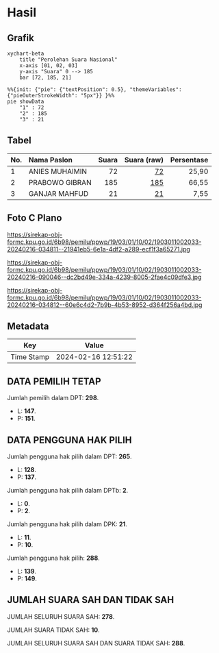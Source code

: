 # Hasil

## Grafik

```mermaid
xychart-beta
    title "Perolehan Suara Nasional"
    x-axis [01, 02, 03]
    y-axis "Suara" 0 --> 185
    bar [72, 185, 21]
```

```mermaid
%%{init: {"pie": {"textPosition": 0.5}, "themeVariables": {"pieOuterStrokeWidth": "5px"}} }%%
pie showData
    "1" : 72
    "2" : 185
    "3" : 21
```

## Tabel

| No. | Nama Paslon    | Suara | Suara (raw) | Persentase |
|:--- |:-------------- | -----:| -----------:| ----------:|
| 1   | ANIES MUHAIMIN | 72    | [72][p-1]   | 25,90      |
| 2   | PRABOWO GIBRAN | 185   | [185][p-2]  | 66,55      |
| 3   | GANJAR MAHFUD  | 21    | [21][p-3]   | 7,55       |


[p-1]: https://github.com/gigit-pemilu/pemilu-2024/blob/main/pilpres/hitung-suara/sub/19-kepulauan-bangka-belitung/sub/03-bangka-selatan/sub/01-toboali/sub/1002-teladan/sub/033-tps/sub/paslon-1.txt
[p-2]: https://github.com/gigit-pemilu/pemilu-2024/blob/main/pilpres/hitung-suara/sub/19-kepulauan-bangka-belitung/sub/03-bangka-selatan/sub/01-toboali/sub/1002-teladan/sub/033-tps/sub/paslon-2.txt
[p-3]: https://github.com/gigit-pemilu/pemilu-2024/blob/main/pilpres/hitung-suara/sub/19-kepulauan-bangka-belitung/sub/03-bangka-selatan/sub/01-toboali/sub/1002-teladan/sub/033-tps/sub/paslon-3.txt

## Foto C Plano

https://sirekap-obj-formc.kpu.go.id/6b98/pemilu/ppwp/19/03/01/10/02/1903011002033-20240216-034811--21941eb5-6e1a-4df2-a289-ecf1f3a65271.jpg

https://sirekap-obj-formc.kpu.go.id/6b98/pemilu/ppwp/19/03/01/10/02/1903011002033-20240216-090046--dc2bd49e-334a-4239-8005-2fae4c09dfe3.jpg

https://sirekap-obj-formc.kpu.go.id/6b98/pemilu/ppwp/19/03/01/10/02/1903011002033-20240216-034812--60e6c4d2-7b9b-4b53-8952-d364f256a4bd.jpg


## Metadata

| Key        | Value               |
| ---------- | ------------------- |
| Time Stamp | 2024-02-16 12:51:22 |


## DATA PEMILIH TETAP

Jumlah pemilih dalam DPT: **298**.
 * L: **147**.
 * P: **151**.

## DATA PENGGUNA HAK PILIH

Jumlah pengguna hak pilih dalam DPT: **265**.
 * L: **128**.
 * P: **137**.

Jumlah pengguna hak pilih dalam DPTb: **2**.
 * L: **0**.
 * P: **2**.

Jumlah pengguna hak pilih dalam DPK: **21**.
 * L: **11**.
 * P: **10**.

Jumlah pengguna hak pilih: **288**.
 * L: **139**.
 * P: **149**.

## JUMLAH SUARA SAH DAN TIDAK SAH

JUMLAH SELURUH SUARA SAH: **278**.

JUMLAH SUARA TIDAK SAH: **10**.

JUMLAH SELURUH SUARA SAH DAN SUARA TIDAK SAH: **288**.


